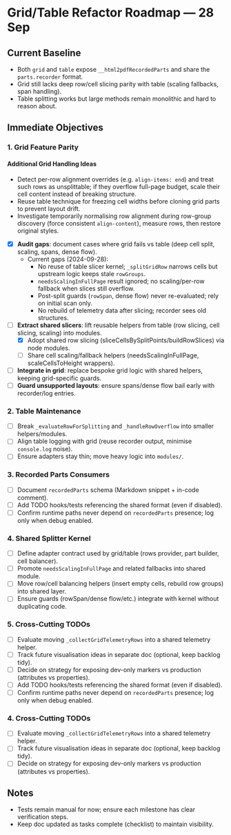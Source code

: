 # Grid/Table Refactor Roadmap — 28 Sep

## Current Baseline
- Both `grid` and `table` expose `__html2pdfRecordedParts` and share the `parts.recorder` format.
- Grid still lacks deep row/cell slicing parity with table (scaling fallbacks, span handling).
- Table splitting works but large methods remain monolithic and hard to reason about.

## Immediate Objectives

### 1. Grid Feature Parity
#### Additional Grid Handling Ideas
- Detect per-row alignment overrides (e.g. `align-items: end`) and treat such rows as unsplittable; if they overflow full-page budget, scale their cell content instead of breaking structure.
- Reuse table technique for freezing cell widths before cloning grid parts to prevent layout drift.
- Investigate temporarily normalising row alignment during row-group discovery (force consistent `align-content`), measure rows, then restore original styles.

- [x] **Audit gaps**: document cases where grid fails vs table (deep cell split, scaling, spans, dense flow).
  - Current gaps (2024-09-28):
    - No reuse of table slicer kernel; `_splitGridRow` narrows cells but upstream logic keeps stale `rowGroups`.
    - `needsScalingInFullPage` result ignored; no scaling/per-row fallback when slices still overflow.
    - Post-split guards (`rowSpan`, dense flow) never re-evaluated; rely on initial scan only.
    - No rebuild of telemetry data after slicing; recorder sees old structures.
- [ ] **Extract shared slicers**: lift reusable helpers from table (row slicing, cell slicing, scaling) into modules.
  - [x] Adopt shared row slicing (sliceCellsBySplitPoints/buildRowSlices) via node modules.
  - [ ] Share cell scaling/fallback helpers (needsScalingInFullPage, scaleCellsToHeight wrappers).
- [ ] **Integrate in grid**: replace bespoke grid logic with shared helpers, keeping grid-specific guards.
- [ ] **Guard unsupported layouts**: ensure spans/dense flow bail early with recorder/log entries.

### 2. Table Maintenance
- [ ] Break `_evaluateRowForSplitting` and `_handleRowOverflow` into smaller helpers/modules.
- [ ] Align table logging with grid (reuse recorder output, minimise `console.log` noise).
- [ ] Ensure adapters stay thin; move heavy logic into `modules/`.

### 3. Recorded Parts Consumers
- [ ] Document `recordedParts` schema (Markdown snippet + in-code comment).
- [ ] Add TODO hooks/tests referencing the shared format (even if disabled).
- [ ] Confirm runtime paths never depend on `recordedParts` presence; log only when debug enabled.

### 4. Shared Splitter Kernel
- [ ] Define adapter contract used by grid/table (rows provider, part builder, cell balancer).
- [ ] Promote `needsScalingInFullPage` and related fallbacks into shared module.
- [ ] Move row/cell balancing helpers (insert empty cells, rebuild row groups) into shared layer.
- [ ] Ensure guards (rowSpan/dense flow/etc.) integrate with kernel without duplicating code.

### 5. Cross-Cutting TODOs
- [ ] Evaluate moving `_collectGridTelemetryRows` into a shared telemetry helper.
- [ ] Track future visualisation ideas in separate doc (optional, keep backlog tidy).
- [ ] Decide on strategy for exposing dev-only markers vs production (attributes vs properties).
- [ ] Add TODO hooks/tests referencing the shared format (even if disabled).
- [ ] Confirm runtime paths never depend on `recordedParts` presence; log only when debug enabled.

### 4. Cross-Cutting TODOs
- [ ] Evaluate moving `_collectGridTelemetryRows` into a shared telemetry helper.
- [ ] Track future visualisation ideas in separate doc (optional, keep backlog tidy).
- [ ] Decide on strategy for exposing dev-only markers vs production (attributes vs properties).

## Notes
- Tests remain manual for now; ensure each milestone has clear verification steps.
- Keep doc updated as tasks complete (checklist) to maintain visibility.
